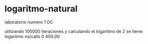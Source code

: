 logaritmo-natural
=================

laboratorio numero 1 OC

utilizando 100000 iteraciones y calculando el logaritmo de 2 se tiene:
	logaritmo 			ns/calls
      0						400.00

